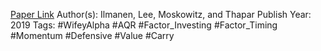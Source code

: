 
[Paper Link](https://www.aqr.com/Insights/Research/Journal-Article/How-Do-Factor-Premia-Vary-Over-Time-A-Century-of-Evidence)
Author(s): Ilmanen, Lee, Moskowitz, and Thapar
Publish Year: 2019
Tags: #WifeyAlpha #AQR #Factor_Investing #Factor_Timing #Momentum #Defensive #Value #Carry